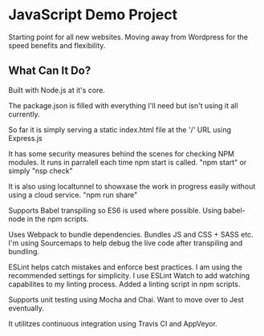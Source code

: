 # JavaScript Demo Project
Starting point for all new websites. Moving away from Wordpress for the speed benefits and flexibility. 

## What Can It Do?
Built with Node.js at it's core.

The package.json is filled with everything I'll need but isn't using it all currently.

So far it is simply serving a static index.html file at the '/' URL using Express.js

It has some security measures behind the scenes for checking NPM modules.
It runs in parralell each time npm start is called.
"npm start" or simply "nsp check"

It is also using localtunnel to showxase the work in progress easily without using a cloud service.
"npm run share"

Supports Babel transpiling so ES6 is used where possible. Using babel-node in the npm scripts.

Uses Webpack to bundle dependencies. Bundles JS and CSS + SASS etc. 
I'm using Sourcemaps to help debug the live code after transpiling and bundling.

ESLint helps catch mistakes and enforce best practices. I am using the recommended settings for simplicity. 
I use ESLint Watch to add watching capabilites to my linting process.
Added a linting script in npm scripts.

Supports unit testing using Mocha and Chai. Want to move over to Jest eventually.

It utilitzes continuous integration using Travis CI and AppVeyor.
